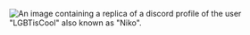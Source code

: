 ![An image containing a replica of a discord profile of the user "LGBTisCool" also known as "Niko".](https://media.discordapp.net/attachments/1116480586790486090/1134581972203732992/FtdJQqR.png)
